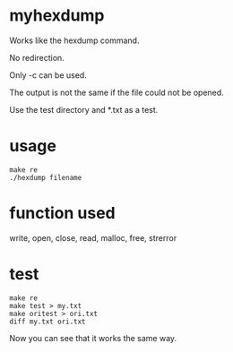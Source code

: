 # myhexdump
Works like the hexdump command.

No redirection.

Only -c can be used. 

The output is not the same if the file could not be opened.

Use the test directory and *.txt as a test.
# usage 
```
make re
./hexdump filename
```
# function used
write, open, close, read, malloc, free, strerror
# test
```
make re
make test > my.txt
make oritest > ori.txt
diff my.txt ori.txt
```
Now you can see that it works the same way.
